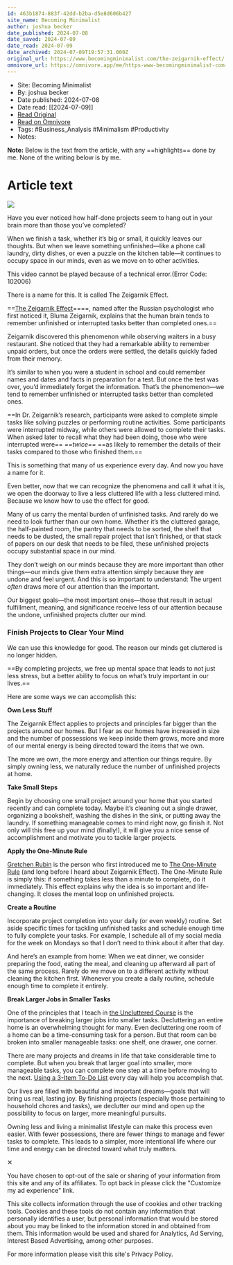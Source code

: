 ```yaml
---
id: 463b1874-883f-42dd-b2ba-d5e8d606b427
site_name: Becoming Minimalist
author: joshua becker
date_published: 2024-07-08
date_saved: 2024-07-09
date_read: 2024-07-09
date_archived: 2024-07-09T19:57:31.000Z
original_url: https://www.becomingminimalist.com/the-zeigarnik-effect/
omnivore_url: https://omnivore.app/me/https-www-becomingminimalist-com-the-zeigarnik-effect-190990ef773
---
```


 - Site: Becoming Minimalist
 - By: joshua becker
 - Date published: 2024-07-08
 - Date read: [[2024-07-09]]
 - [Read Original](https://www.becomingminimalist.com/the-zeigarnik-effect/)
 - [Read on Omnivore](https://omnivore.app/me/https-www-becomingminimalist-com-the-zeigarnik-effect-190990ef773)
 - Tags:  #Business_Analysis  #Minimalism  #Productivity 
 - Notes: 

**Note:** Below is the text from the article, with any ==highlights== done by me. None of the writing below is by me.

# Article text
![](https://proxy-prod.omnivore-image-cache.app/1024x684,s5dvY5XDRaLwHoLqmJLO7mBbOK6dGmKkEcmDtZSwUlYo/https://www.becomingminimalist.com/wp-content/uploads/2024/07/the-zeigarnik-effect-1024x684.jpg)

Have you ever noticed how half-done projects seem to hang out in your brain more than those you’ve completed? 

When we finish a task, whether it’s big or small, it quickly leaves our thoughts. But when we leave something unfinished—like a phone call laundry, dirty dishes, or even a puzzle on the kitchen table—it continues to occupy space in our minds, even as we move on to other activities.

This video cannot be played because of a technical error.(Error Code: 102006)

There is a name for this. It is called The Zeigarnik Effect.

==[The Zeigarnik Effect](https://en.wikipedia.org/wiki/Zeigarnik%5Feffect)====, named after the Russian psychologist who first noticed it, Bluma Zeigarnik, explains that the human brain tends to remember unfinished or interrupted tasks better than completed ones.== 

Zeigarnik discovered this phenomenon while observing waiters in a busy restaurant. She noticed that they had a remarkable ability to remember unpaid orders, but once the orders were settled, the details quickly faded from their memory.

It’s similar to when you were a student in school and could remember names and dates and facts in preparation for a test. But once the test was over, you’d immediately forget the information. That’s the phenomenon—we tend to remember unfinished or interrupted tasks better than completed ones. 

==In Dr. Zeigarnik’s research, participants were asked to complete simple tasks like solving puzzles or performing routine activities. Some participants were interrupted midway, while others were allowed to complete their tasks. When asked later to recall what they had been doing, those who were interrupted were== _==twice==_ ==as likely to remember the details of their tasks compared to those who finished them.==

This is something that many of us experience every day. And now you have a name for it.

Even better, now that we can recognize the phenomena and call it what it is, we open the doorway to live a less cluttered life with a less cluttered mind. Because we know how to use the effect for good.

Many of us carry the mental burden of unfinished tasks. And rarely do we need to look further than our own home. Whether it’s the cluttered garage, the half-painted room, the pantry that needs to be sorted, the shelf that needs to be dusted, the small repair project that isn’t finished, or that stack of papers on our desk that needs to be filed, these unfinished projects occupy substantial space in our mind. 

They don’t weigh on our minds because they are more important than other things—our minds give them extra attention simply because they are undone and feel urgent. And this is so important to understand: The urgent _often_ draws more of our attention than the important.

Our biggest goals—the most important ones—those that result in actual fulfillment, meaning, and significance receive less of our attention because the undone, unfinished projects clutter our mind.

### Finish Projects to Clear Your Mind

We can use this knowledge for good. The reason our minds get cluttered is no longer hidden.

==By completing projects, we free up mental space that leads to not just less stress, but a better ability to focus on what’s truly important in our lives.==

Here are some ways we can accomplish this:

**Own Less Stuff**

The Zeigarnik Effect applies to projects and principles far bigger than the projects around our homes. But I fear as our homes have increased in size and the number of possessions we keep inside them grows, more and more of our mental energy is being directed toward the items that we own. 

The more we own, the more energy and attention our things require. By simply owning less, we naturally reduce the number of unfinished projects at home.

**Take Small Steps**

Begin by choosing one small project around your home that you started recently and can complete today. Maybe it’s cleaning out a single drawer, organizing a bookshelf, washing the dishes in the sink, or putting away the laundry. If something manageable comes to mind right now, go finish it. Not only will this free up your mind (finally!), it will give you a nice sense of accomplishment and motivate you to tackle larger projects.

**Apply the One-Minute Rule**

[Gretchen Rubin](https://gretchenrubin.com/) is the person who first introduced me to [The One-Minute Rule](https://gretchenrubin.com/articles/one-minute-rule/) (and long before I heard about Zeigarnik Effect). The One-Minute Rule is simply this: if something takes less than a minute to complete, do it immediately. This effect explains why the idea is so important and life-changing. It closes the mental loop on unfinished projects. 

**Create a Routine**

Incorporate project completion into your daily (or even weekly) routine. Set aside specific times for tackling unfinished tasks and schedule enough time to fully complete your tasks. For example, I schedule all of my social media for the week on Mondays so that I don’t need to think about it after that day. 

And here’s an example from home: When we eat dinner, we consider preparing the food, eating the meal, and cleaning up afterward all part of the same process. Rarely do we move on to a different activity without cleaning the kitchen first. Whenever you create a daily routine, schedule enough time to complete it entirely.

**Break Larger Jobs in Smaller Tasks**

One of the principles that I teach in [the Uncluttered Course](https://my.becomingminimalist.com/) is the importance of breaking larger jobs into smaller tasks. Decluttering an entire home is an overwhelming thought for many. Even decluttering one room of a home can be a time-consuming task for a person. But that room can be broken into smaller manageable tasks: one shelf, one drawer, one corner.

There are many projects and dreams in life that take considerable time to complete. But when you break that larger goal into smaller, more manageable tasks, you can complete one step at a time before moving to the next. [Using a 3-Item To-Do List](https://www.becomingminimalist.com/to-do/) every day will help you accomplish that. 

Our lives are filled with beautiful and important dreams—goals that will bring us real, lasting joy. By finishing projects (especially those pertaining to household chores and tasks), we declutter our mind and open up the possibility to focus on larger, more meaningful pursuits.

Owning less and living a minimalist lifestyle can make this process even easier. With fewer possessions, there are fewer things to manage and fewer tasks to complete. This leads to a simpler, more intentional life where our time and energy can be directed toward what truly matters.

✕

You have chosen to opt-out of the sale or sharing of your information from this site and any of its affiliates. To opt back in please click the "Customize my ad experience" link.

 This site collects information through the use of cookies and other tracking tools. Cookies and these tools do not contain any information that personally identifies a user, but personal information that would be stored about you may be linked to the information stored in and obtained from them. This information would be used and shared for Analytics, Ad Serving, Interest Based Advertising, among other purposes.

 For more information please visit this site's Privacy Policy.